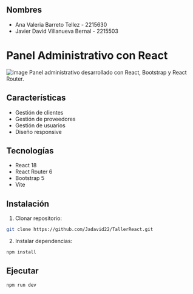 ## Nombres
- Ana Valeria Barreto Tellez - 2215630
- Javier David Villanueva Bernal - 2215503

# Panel Administrativo con React
![image](https://github.com/user-attachments/assets/e9f0e6ad-9a4d-4c39-b069-77ccfbf97340)
Panel administrativo desarrollado con React, Bootstrap y React Router.

## Características

- Gestión de clientes
- Gestión de proveedores
- Gestión de usuarios
- Diseño responsive

## Tecnologías

- React 18
- React Router 6
- Bootstrap 5
- Vite

## Instalación

1. Clonar repositorio:
```bash
git clone https://github.com/Jadavid22/TallerReact.git
```

2. Instalar dependencias:
```bash
npm install
```

## Ejecutar
```bash
npm run dev
```
